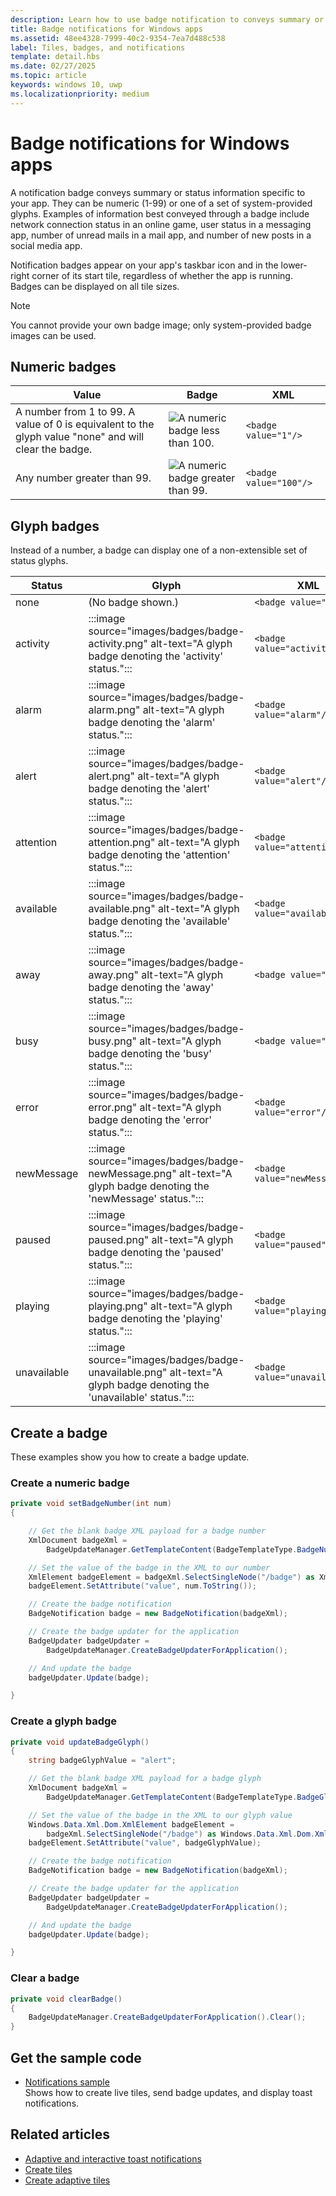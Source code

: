 ```yaml
---
description: Learn how to use badge notification to conveys summary or status information specific to your app.
title: Badge notifications for Windows apps
ms.assetid: 48ee4328-7999-40c2-9354-7ea7d488c538
label: Tiles, badges, and notifications
template: detail.hbs
ms.date: 02/27/2025
ms.topic: article
keywords: windows 10, uwp
ms.localizationpriority: medium
---
```

# Badge notifications for Windows apps

A notification badge conveys summary or status information specific to your app. They can be numeric (1-99) or one of a set of system-provided glyphs. Examples of information best conveyed through a badge include network connection status in an online game, user status in a messaging app, number of unread mails in a mail app, and number of new posts in a social media app. 

Notification badges appear on your app's taskbar icon and in the lower-right corner of its start tile, regardless of whether the app is running. Badges can be displayed on all tile sizes.  

> [!NOTE]
> You cannot provide your own badge image; only system-provided badge images can be used.


## Numeric badges

Value | Badge | XML
--|--|--
A number from 1 to 99. A value of 0 is equivalent to the glyph value "none" and will clear the badge. | <img src="images/badges/badge-numeric.png" alt="A numeric badge less than 100." /> | `<badge value="1"/>`
Any number greater than 99. | <img src="images/badges/badge-numeric-greater.png" alt="A numeric badge greater than 99." /></td> | `<badge value="100"/>`

## Glyph badges
Instead of a number, a badge can display one of a non-extensible set of status glyphs. 

Status | Glyph | XML
--|--|--
none | (No badge shown.) | `<badge value="none"/>`
activity | :::image source="images/badges/badge-activity.png" alt-text="A glyph badge denoting the 'activity' status."::: | `<badge value="activity"/>`
alarm | :::image source="images/badges/badge-alarm.png" alt-text="A glyph badge denoting the 'alarm' status."::: | `<badge value="alarm"/>`
alert | :::image source="images/badges/badge-alert.png" alt-text="A glyph badge denoting the 'alert' status."::: | `<badge value="alert"/>`
attention | :::image source="images/badges/badge-attention.png" alt-text="A glyph badge denoting the 'attention' status."::: | `<badge value="attention"/>`
available | :::image source="images/badges/badge-available.png" alt-text="A glyph badge denoting the 'available' status."::: | `<badge value="available"/>`
away | :::image source="images/badges/badge-away.png" alt-text="A glyph badge denoting the 'away' status."::: | `<badge value="away"/>`
busy | :::image source="images/badges/badge-busy.png" alt-text="A glyph badge denoting the 'busy' status."::: | `<badge value="busy"/>`
error | :::image source="images/badges/badge-error.png" alt-text="A glyph badge denoting the 'error' status."::: | `<badge value="error"/>`
newMessage | :::image source="images/badges/badge-newMessage.png" alt-text="A glyph badge denoting the 'newMessage' status."::: | `<badge value="newMessage"/>`
paused | :::image source="images/badges/badge-paused.png" alt-text="A glyph badge denoting the 'paused' status."::: | `<badge value="paused"/>`
playing | :::image source="images/badges/badge-playing.png" alt-text="A glyph badge denoting the 'playing' status."::: | `<badge value="playing"/>`
unavailable | :::image source="images/badges/badge-unavailable.png" alt-text="A glyph badge denoting the 'unavailable' status."::: | `<badge value="unavailable"/>`</td>

## Create a badge

These examples show you how to create a badge update.

### Create a numeric badge

````csharp
private void setBadgeNumber(int num)
{

    // Get the blank badge XML payload for a badge number
    XmlDocument badgeXml = 
        BadgeUpdateManager.GetTemplateContent(BadgeTemplateType.BadgeNumber);

    // Set the value of the badge in the XML to our number
    XmlElement badgeElement = badgeXml.SelectSingleNode("/badge") as XmlElement;
    badgeElement.SetAttribute("value", num.ToString());

    // Create the badge notification
    BadgeNotification badge = new BadgeNotification(badgeXml);

    // Create the badge updater for the application
    BadgeUpdater badgeUpdater = 
        BadgeUpdateManager.CreateBadgeUpdaterForApplication();

    // And update the badge
    badgeUpdater.Update(badge);

}
````

### Create a glyph badge
````csharp
private void updateBadgeGlyph()
{
    string badgeGlyphValue = "alert";

    // Get the blank badge XML payload for a badge glyph
    XmlDocument badgeXml = 
        BadgeUpdateManager.GetTemplateContent(BadgeTemplateType.BadgeGlyph);

    // Set the value of the badge in the XML to our glyph value
    Windows.Data.Xml.Dom.XmlElement badgeElement = 
        badgeXml.SelectSingleNode("/badge") as Windows.Data.Xml.Dom.XmlElement;
    badgeElement.SetAttribute("value", badgeGlyphValue);

    // Create the badge notification
    BadgeNotification badge = new BadgeNotification(badgeXml);

    // Create the badge updater for the application
    BadgeUpdater badgeUpdater = 
        BadgeUpdateManager.CreateBadgeUpdaterForApplication();

    // And update the badge
    badgeUpdater.Update(badge);

}
````

### Clear a badge

````csharp
private void clearBadge()
{
    BadgeUpdateManager.CreateBadgeUpdaterForApplication().Clear();
}
````

## Get the sample code

* [Notifications sample](https://github.com/Microsoft/Windows-universal-samples/tree/master/Samples/Notifications)<br/> Shows how to create live tiles, send badge updates, and display toast notifications. 

## Related articles

* [Adaptive and interactive toast notifications](adaptive-interactive-toasts.md)
* [Create tiles](/windows/uwp/launch-resume/creating-tiles)
* [Create adaptive tiles](/windows/uwp/launch-resume/create-adaptive-tiles)

